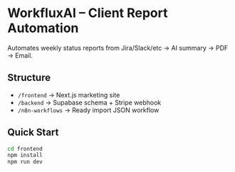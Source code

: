 # WorkfluxAI – Client Report Automation

Automates weekly status reports from Jira/Slack/etc → AI summary → PDF → Email.

## Structure
- `/frontend` → Next.js marketing site
- `/backend` → Supabase schema + Stripe webhook
- `/n8n-workflows` → Ready import JSON workflow

## Quick Start
```bash
cd frontend
npm install
npm run dev